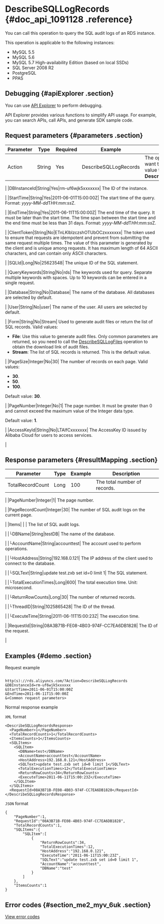 # DescribeSQLLogRecords {#doc_api_1091128 .reference}

You can call this operation to query the SQL audit logs of an RDS instance.

This operation is applicable to the following instances:

-   MySQL 5.5
-   MySQL 5.6
-   MySQL 5.7 High-availability Edition \(based on local SSDs\)
-   SQL Server 2008 R2
-   PostgreSQL
-   PPAS

## Debugging {#apiExplorer .section}

You can use [API Explorer](https://api.aliyun.com/#product=Rds&api=DescribeSQLLogRecords) to perform debugging.

API Explorer provides various functions to simplify API usage. For example, you can search APIs, call APIs, and generate SDK sample code.

## Request parameters {#parameters .section}

|Parameter|Type|Required|Example|Description|
|---------|----|--------|-------|-----------|
|Action|String|Yes|DescribeSQLLogRecords| The operation that you want to perform. Set the value to **DescribeSQLLogRecords**.

 |
|DBInstanceId|String|Yes|rm-uf6wjk5xxxxxxx| The ID of the instance.

 |
|StartTime|String|Yes|2011-06-01T15:00:00Z| The start time of the query. Format: *yyyy-MM-dd*T*HH:mm:ss*Z.

 |
|EndTime|String|Yes|2011-06-11T15:00:00Z| The end time of the query. It must be later than the start time. The time span between the start time and the end time must be less than 31 days. Format: *yyyy-MM-dd*T*HH:mm:ss*Z.

 |
|ClientToken|String|No|ETnLKlblzczshOTUbOCzxxxxxxx| The token used to ensure that requests are idempotent and prevent from submitting the same request multiple times. The value of this parameter is generated by the client and is unique among requests. It has maximum length of 64 ASCII characters, and can contain only ASCII characters.

 |
|SQLId|Long|No|25623548| The unique ID of the SQL statement.

 |
|QueryKeywords|String|No|rds| The keywords used for query. Separate multiple keywords with spaces. Up to 10 keywords can be entered in a single request.

 |
|Database|String|No|Database| The name of the database. All databases are selected by default.

 |
|User|String|No|user| The name of the user. All users are selected by default.

 |
|Form|String|No|Stream| Used to generate audit files or return the list of SQL records. Valid values:

 -   **File**: Use this value to generate audit files. Only common parameters are returned, so you need to call the [DescribeSQLLogFiles](~~26295~~) operation to obtain the download link of audit files.
-   **Stream**: The list of SQL records is returned. This is the default value.

 |
|PageSize|Integer|No|30| The number of records on each page. Valid values:

 -   **30**.
-   **50**.
-   **100**.

 Default value: **30**.

 |
|PageNumber|Integer|No|1| The page number. It must be greater than 0 and cannot exceed the maximum value of the Integer data type.

 Default value: **1**.

 |
|AccessKeyId|String|No|LTAIfCxxxxxxx| The AccessKey ID issued by Alibaba Cloud for users to access services.

 |

## Response parameters {#resultMapping .section}

|Parameter|Type|Example|Description|
|---------|----|-------|-----------|
|TotalRecordCount|Long|100| The total number of records.

 |
|PageNumber|Integer|1| The page number.

 |
|PageRecordCount|Integer|30| The number of SQL audit logs on the current page.

 |
|Items| | | The list of SQL audit logs.

 |
|└DBName|String|testDB| The name of the database.

 |
|└AccountName|String|accounttest| The account used to perform operations.

 |
|└HostAddress|String|192.168.0.121| The IP address of the client used to connect to the database.

 |
|└SQLText|String|update test.zxb set id=0 limit 1| The SQL statement.

 |
|└TotalExecutionTimes|Long|600| The total execution time. Unit: microsecond.

 |
|└ReturnRowCounts|Long|30| The number of returned records.

 |
|└ThreadID|String|1025865428| The ID of the thread.

 |
|└ExecuteTime|String|2011-06-11T15:00:23Z| The execution time.

 |
|RequestId|String|08A3B71B-FE08-4B03-974F-CC7EA6DB1828| The ID of the request.

 |

## Examples {#demo .section}

Request example

``` {#request_demo}

http(s)://rds.aliyuncs.com/?Action=DescribeSQLLogRecords
&DBInstanceId=rm-uf6wjk5xxxxxx
&StartTime=2011-06-01T15:00:00Z
&EndTime=2011-06-11T15:00:00Z
&<Common request parameters>
```

Normal response example

`XML` format

``` {#xml_return_success_demo}
<DescribeSQLLogRecordsResponse> 
  <PageNumber>1</PageNumber> 
  <TotalRecordCounts>1</TotalRecordCounts> 
  <ItemsCounts>1</ItemsCounts> 
  <SQLItems>
    <SQLItem>
      <DBName>test</DBName> 
      <AccountName>accounttest</AccountName>
      <HostAddress>192.168.0.121</HostAddress>
      <SQLText>update test.zxb set id=0 limit 1</SQLText>
      <TotalExecutionTimes>12</TotalExecutionTimes>
      <ReturnRowCounts>34</ReturnRowCounts> 
      <ExecuteTime>2011-06-11T15:00:23Z</ExecuteTime>
    </SQLItem>
  </SQLItems>
  <RequestId>08A3B71B-FE08-4B03-974F-CC7EA6DB1828</RequestId> 
</DescribeSQLLogRecordsResponse> 

```

`JSON` format

``` {#json_return_success_demo}
{
	"PageNumber":1,
	"RequestId":"08A3B71B-FE08-4B03-974F-CC7EA6DB1828",
	"TotalRecordCounts":1,
	"SQLItems":{
		"SQLItem":[
			{
				"ReturnRowCounts":34,
				"TotalExecutionTimes":12,
				"HostAddress":"192.168.0.121",
				"ExecuteTime":"2011-06-11T15:00:23Z",
				"SQLText":"update test.zxb set id=0 limit 1",
				"AccountName":"accounttest",
				"DBName":"test"
			}
		]
	},
	"ItemsCounts":1
}
```

## Error codes {#section_me2_myv_6uk .section}

[View error codes](https://error-center.alibabacloud.com/status/product/Rds)

